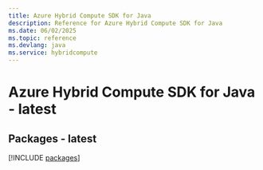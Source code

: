 ```yaml
---
title: Azure Hybrid Compute SDK for Java
description: Reference for Azure Hybrid Compute SDK for Java
ms.date: 06/02/2025
ms.topic: reference
ms.devlang: java
ms.service: hybridcompute
---
```

# Azure Hybrid Compute SDK for Java - latest
## Packages - latest
[!INCLUDE [packages](hybrid-compute-index.md)]